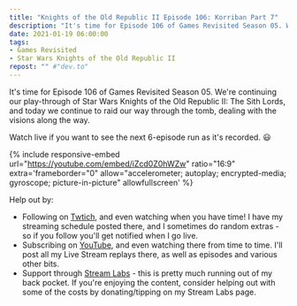 ```yaml
---
title: "Knights of the Old Republic II Episode 106: Korriban Part 7"
description: "It's time for Episode 106 of Games Revisited Season 05. We're continuing our play-through of Star Wars Knights of the Old Republic II: The Sith Lords, and today we continue to raid our way through the tomb, dealing with the visions along the way."
date: 2021-01-19 06:00:00
tags:
- Games Revisited
- Star Wars Knights of the Old Republic II
repost: "" #"dev.to"
---
```


It's time for Episode 106 of Games Revisited Season 05. We're continuing our play-through of Star Wars Knights of the Old Republic II: The Sith Lords, and today we continue to raid our way through the tomb, dealing with the visions along the way.

Watch live if you want to see the next 6-episode run as it's recorded. :smiley:
<!--more-->

{% include responsive-embed url="https://youtube.com/embed/iZcd0Z0hWZw" ratio="16:9" extra='frameborder="0" allow="accelerometer; autoplay; encrypted-media; gyroscope; picture-in-picture" allowfullscreen' %}

Help out by:
 * Following on [Twtich](https://twitch.tv/AnonJr_Live), and even watching when you have time! I have my streaming schedule posted there, and I sometimes do random extras - so if you follow you'll get notified when I go live.
 * Subscribing on [YouTube](http://www.youtube.com/channel/UCXafqhKHbkSUIrq0LAuu0tw), and even watching there from time to time. I'll post all my Live Stream replays there, as well as episodes and various other bits.
 * Support through [Stream Labs](https://streamlabs.com/anonjr_live) - this is pretty much running out of my back pocket. If you're enjoying the content, consider helping out with some of the costs by donating/tipping on my Stream Labs page.